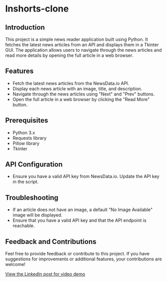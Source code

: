 # Inshorts-clone

## Introduction

This project is a simple news reader application built using Python. It fetches the latest news articles from an API and displays them in a Tkinter GUI. The application allows users to navigate through the news articles and read more details by opening the full article in a web browser.

## Features

- Fetch the latest news articles from the NewsData.io API.
- Display each news article with an image, title, and description.
- Navigate through the news articles using "Next" and "Prev" buttons.
- Open the full article in a web browser by clicking the "Read More" button.

## Prerequisites

- Python 3.x
- Requests library
- Pillow library
- Tkinter

## API Configuration
- Ensure you have a valid API key from NewsData.io. Update the API key in the script.

## Troubleshooting
- If an article does not have an image, a default "No Image Available" image will be displayed.
- Ensure that you have a valid API key and that the API endpoint is reachable.

## Feedback and Contributions

Feel free to provide feedback or contribute to this project. If you have suggestions for improvements or additional features, your contributions are welcome!

[View the LinkedIn post for video demo](https://www.linkedin.com/posts/kaibalyamohapatra_python-tkinter-newsapp-activity-7221752212358623232-9g-w?utm_source=share&utm_medium=member_desktop)
